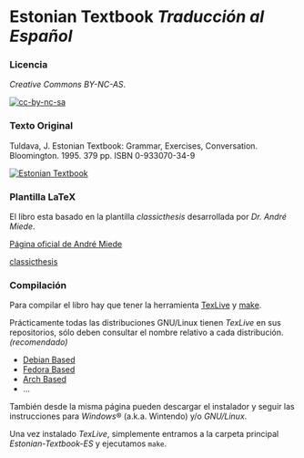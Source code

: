 # Estonian Textbook *Traducción al Español*

### Licencia

*Creative Commons BY-NC-AS*. 

[![cc-by-nc-sa](http://i.creativecommons.org/l/by-nc-sa/3.0/88x31.png)](http://creativecommons.org/licenses/by-nc-sa/3.0/)


### Texto Original

Tuldava, J. Estonian Textbook: Grammar, Exercises, Conversation. Bloomington. 1995. 379 pp. ISBN 0-933070-34-9

[![Estonian Textbook](http://img2.imagesbn.com/p/9780933070349_p0_v1_s260x420.gif)](http://www.barnesandnoble.com/w/estonian-textbook-juhan-tuldava/1001235846?ean=9780933070349)

### Plantilla LaTeX

El libro esta basado en la plantilla *classicthesis* desarrollada por *Dr. André Miede*.

[Página oficial de André Miede](http://miede.de/)

[classicthesis](https://classicthesis.googlecode.com/files/classicthesis.v4.1.zip)

### Compilación

Para compilar el libro hay que tener la herramienta [TexLive](http://www.tug.org/texlive/) y [make](http://www.gnu.org/software/make/).

Prácticamente todas las distribuciones GNU/Linux tienen *TexLive* en sus repositorios, sólo deben consultar el nombre relativo a cada distribución. *(recomendado)*

* [Debian Based](https://wiki.debian.org/Latex)
* [Fedora Based](http://fedoraproject.org/wiki/Features/TeXLive)
* [Arch Based](https://wiki.archlinux.org/index.php/TeX_Live)
* ...

También desde la misma página pueden descargar el instalador y seguir las instrucciones para *Windows*&reg; (a.k.a. Wintendo) y/o *GNU/Linux*.

Una vez instalado *TexLive*, simplemente entramos a la carpeta principal *Estonian-Textbook-ES* y ejecutamos `make`.

